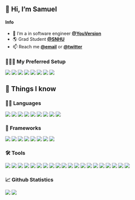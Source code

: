 ## 👋 Hi, I’m Samuel ##

<!-- ### 🏫 I'm a grad student ### -->

#### Info ####
- 👀 I’m a in software engineer **[@YouVersion](https://youversion.com/)**
- 🌎 Grad Student **[@SNHU](https://snhu.edu)**
- 📫 Reach me **[@email](mailto:baileysam1997@gmail.com)** or **[@twitter](https://twitter.com/samuel_baileyy)**

### 👨🏻‍💻 My Preferred Setup ###
![](https://img.shields.io/badge/Language-C++-darkblue)
![](https://img.shields.io/badge/Language-Python-blue)
![](https://img.shields.io/badge/Language-Terraform-purple)
![](https://img.shields.io/badge/Cloud-GCP-green)
![](https://img.shields.io/badge/Editor-VSCode-blue)
![](https://img.shields.io/badge/Editor-Vim-black)
![](https://img.shields.io/badge/OS-Mac-purple)
![](https://img.shields.io/badge/OS-Linux-black)

## 📖 Things I know ##
### 🤟🏻 Languages ###
![](https://img.shields.io/badge/Language-C++-darkblue)
![](https://img.shields.io/badge/Language-Go-lightblue)
![](https://img.shields.io/badge/Language-HTML-orange)
![](https://img.shields.io/badge/Language-Java-blue)
![](https://img.shields.io/badge/Language-JavaScript-yellow)
![](https://img.shields.io/badge/Language-Python-blue)
![](https://img.shields.io/badge/Language-Ruby-red)
![](https://img.shields.io/badge/Language-Shell-black)
![](https://img.shields.io/badge/Language-Terraform-purple)

### 🕋 Frameworks ###
![](https://img.shields.io/badge/Framworks-Angular-red)
![](https://img.shields.io/badge/Frameworks-Express-white)
![](https://img.shields.io/badge/Frameworks-React-lightblue)
![](https://img.shields.io/badge/Frameworks-NodeJS-darkgreen)
![](https://img.shields.io/badge/Frameworks-Django-darkgreen)
![](https://img.shields.io/badge/Frameworks-Flask-black)
![](https://img.shields.io/badge/Frameworks-Rails-red)
![](https://img.shields.io/badge/Frameworks-Spring-green)

### 🛠 Tools ###
![](https://img.shields.io/badge/PM-NPM-red)
![](https://img.shields.io/badge/PM-brew-black)
![](https://img.shields.io/badge/PM-apt-black)
![](https://img.shields.io/badge/Cloud-GCP-green)
![](https://img.shields.io/badge/Cloud-Adobe-red)
![](https://img.shields.io/badge/Editor-All_Jetbrain_IDE's-white)
![](https://img.shields.io/badge/Editor-Vim-black)
![](https://img.shields.io/badge/Editor-VSCode-blue)
![](https://img.shields.io/badge/Software-Git-orange)
![](https://img.shields.io/badge/Repositories-Gitlab-orange)
![](https://img.shields.io/badge/Support-StackOverflow-orange)
![](https://img.shields.io/badge/Software-Cloudflare-orange)
![](https://img.shields.io/badge/Database-Postgres-blue)
![](https://img.shields.io/badge/OS-Mac-black)
![](https://img.shields.io/badge/OS-Linux-black)
![](https://img.shields.io/badge/OS-Windows-darkblue)
![](https://img.shields.io/badge/Software-Docker-lightblue)
![](https://img.shields.io/badge/Software-Jira-blue)
![](https://img.shields.io/badge/Software-Notion-white)
![](https://img.shields.io/badge/Software-Postman-orange)

### 📈 Github Statistics ###

![](https://github-readme-stats.vercel.app/api?username=samuelbailey123&theme=dark)
![](https://github-readme-stats.vercel.app/api/top-langs/?username=samuelbailey123&hide=php&theme=dark)

<!---
samuelbailey123/samuelbailey123 is a ✨ special ✨ repository because its `README.md` (this file) appears on your GitHub profile.
You can click the Preview link to take a look at your changes.
--->
